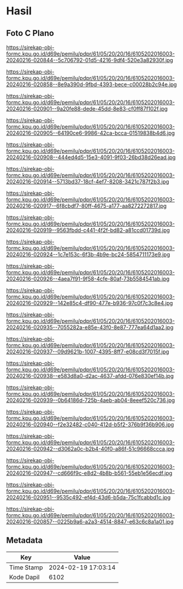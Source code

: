 # Hasil

## Foto C Plano

https://sirekap-obj-formc.kpu.go.id/d69e/pemilu/pdpr/61/05/20/20/16/6105202016003-20240216-020844--5c706792-01d5-4216-9df4-520e3a82930f.jpg

https://sirekap-obj-formc.kpu.go.id/d69e/pemilu/pdpr/61/05/20/20/16/6105202016003-20240216-020858--8e9a390d-9fbd-4393-bece-c00028b2c94e.jpg

https://sirekap-obj-formc.kpu.go.id/d69e/pemilu/pdpr/61/05/20/20/16/6105202016003-20240216-020901--9a20fe88-dede-45dd-8e83-cf0ff87f102f.jpg

https://sirekap-obj-formc.kpu.go.id/d69e/pemilu/pdpr/61/05/20/20/16/6105202016003-20240216-020905--64190ce6-9986-42ca-bcca-01519838b4d6.jpg

https://sirekap-obj-formc.kpu.go.id/d69e/pemilu/pdpr/61/05/20/20/16/6105202016003-20240216-020908--444ed4d5-15e3-4091-9f03-26bd38d26ead.jpg

https://sirekap-obj-formc.kpu.go.id/d69e/pemilu/pdpr/61/05/20/20/16/6105202016003-20240216-020914--5713bd37-18cf-4ef7-8208-3421c787f2b3.jpg

https://sirekap-obj-formc.kpu.go.id/d69e/pemilu/pdpr/61/05/20/20/16/6105202016003-20240216-020917--6f8cbdf7-80ff-4675-a177-aa8272272817.jpg

https://sirekap-obj-formc.kpu.go.id/d69e/pemilu/pdpr/61/05/20/20/16/6105202016003-20240216-020919--9563fbdd-c441-4f2f-bd82-a81ccd01739d.jpg

https://sirekap-obj-formc.kpu.go.id/d69e/pemilu/pdpr/61/05/20/20/16/6105202016003-20240216-020924--1c7e153c-6f3b-4b9e-bc24-5854711173e9.jpg

https://sirekap-obj-formc.kpu.go.id/d69e/pemilu/pdpr/61/05/20/20/16/6105202016003-20240216-020926--4aea7f91-9f58-4cfe-80af-73b5584541ab.jpg

https://sirekap-obj-formc.kpu.go.id/d69e/pemilu/pdpr/61/05/20/20/16/6105202016003-20240216-020929--142e85c4-df90-477e-b936-97c0f7c3c8e4.jpg

https://sirekap-obj-formc.kpu.go.id/d69e/pemilu/pdpr/61/05/20/20/16/6105202016003-20240216-020935--7055282a-e85e-43f0-8e87-777ea64d1aa2.jpg

https://sirekap-obj-formc.kpu.go.id/d69e/pemilu/pdpr/61/05/20/20/16/6105202016003-20240216-020937--09d9621b-1007-4395-8ff7-e08cd3f7015f.jpg

https://sirekap-obj-formc.kpu.go.id/d69e/pemilu/pdpr/61/05/20/20/16/6105202016003-20240216-020938--e583d8a0-d2ac-4637-afdd-076e830ef14b.jpg

https://sirekap-obj-formc.kpu.go.id/d69e/pemilu/pdpr/61/05/20/20/16/6105202016003-20240216-020939--0b64186d-725b-4aeb-ab04-8eeef520c736.jpg

https://sirekap-obj-formc.kpu.go.id/d69e/pemilu/pdpr/61/05/20/20/16/6105202016003-20240216-020940--f2e32482-c040-412d-b5f2-376b9f36b906.jpg

https://sirekap-obj-formc.kpu.go.id/d69e/pemilu/pdpr/61/05/20/20/16/6105202016003-20240216-020942--d3062a0c-b2b4-40f0-a86f-51c96668ccca.jpg

https://sirekap-obj-formc.kpu.go.id/d69e/pemilu/pdpr/61/05/20/20/16/6105202016003-20240216-020947--cd666f9c-e8d2-4b8b-b561-55eb1e56ecdf.jpg

https://sirekap-obj-formc.kpu.go.id/d69e/pemilu/pdpr/61/05/20/20/16/6105202016003-20240216-020951--9535c492-ef4d-43d6-b5da-75c1fcabbd1c.jpg

https://sirekap-obj-formc.kpu.go.id/d69e/pemilu/pdpr/61/05/20/20/16/6105202016003-20240216-020857--0225b9a6-a2a3-4514-8847-e63c6c8a1a01.jpg


## Metadata

| Key        | Value               |
| ---------- | ------------------- |
| Time Stamp | 2024-02-19 17:03:14 |
| Kode Dapil | 6102                |



